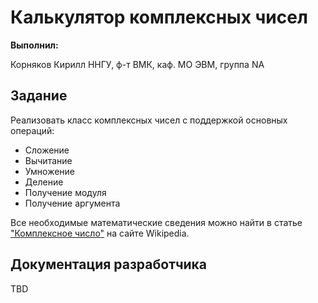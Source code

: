 # Калькулятор комплексных чисел

**Выполнил:**

Корняков Кирилл
ННГУ, ф-т ВМК, каф. МО ЭВМ, группа NA

## Задание

Реализовать класс комплексных чисел с поддержкой основных операций:

 - Сложение
 - Вычитание
 - Умножение
 - Деление
 - Получение модуля
 - Получение аргумента

Все необходимые математические сведения можно найти в статье
["Комплексное число"](ComplexNumber) на сайте Wikipedia.

## Документация разработчика

TBD

<!--
  - TODO: add some periodic notifications from Model
  - TODO: try to use ComboBox storing Operation instead of String
-->

[ComplexNumber]: <http://ru.wikipedia.org/wiki/Комплексное_число>
